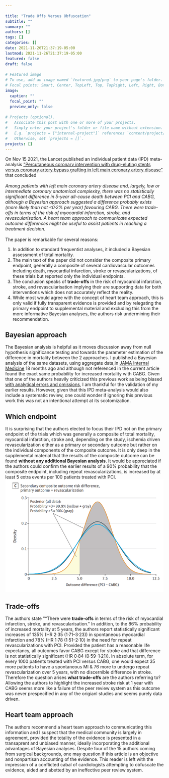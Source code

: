 ```yaml
---

title: "Trade Offs Versus Obfuscation"
subtitle: ""
summary: ""
authors: []
tags: []
categories: []
date: 2021-11-26T21:37:19-05:00
lastmod: 2021-11-26T21:37:19-05:00
featured: false
draft: false

# Featured image
# To use, add an image named `featured.jpg/png` to your page's folder.
# Focal points: Smart, Center, TopLeft, Top, TopRight, Left, Right, BottomLeft, Bottom, BottomRight.
image:
  caption: ""
  focal_point: ""
  preview_only: false

# Projects (optional).
#   Associate this post with one or more of your projects.
#   Simply enter your project's folder or file name without extension.
#   E.g. `projects = ["internal-project"]` references `content/project/deep-learning/index.md`.
#   Otherwise, set `projects = []`.
projects: []
---
```



On Nov 15 2021, the Lancet published an individual patient data (IPD) meta-analysis ["Percutaneous coronary intervention with drug-eluting stents versus coronary artery bypass grafting in left main coronary artery disease"](https://www.thelancet.com/journals/lancet/article/PIIS0140-6736(21)02334-5/fulltext) that concluded\
<br> *Among patients with left main coronary artery disease and, largely, low or intermediate coronary anatomical complexity, there was no statistically significant difference in 5-year all-cause death between PCI and CABG, although a Bayesian approach suggested a difference probably exists (more likely than not \<0·2% per year) favouring CABG. There were trade-offs in terms of the risk of myocardial infarction, stroke, and revascularisation. A heart team approach to communicate expected outcome differences might be useful to assist patients in reaching a treatment decision.* <br> <br> The paper is remarkable for several reasons:    
1. In addition to standard frequentist analyses, it included a Bayesian assessment of total mortality.     
2. The main text of the paper did not consider the composite primary endpoint, generally a composite of several cardiovascular outcomes including death, myocardial infarction, stroke or revascularizations, of these trials but reported only the individual endpoints.    
3. The conclusion speaks of **trade-offs** in the risk of myocardial infarction, stroke, and revascularisation implying their are supporting data for both interventions which does not accurately reflect the reality.   
4. While most would agree with the concept of heart team approach, this is only valid if fully transparent evidence is provided and by relegating the primary endpoint to supplemental material and excluding this from the more informative Bayesian analyses, the authors risk undermining their recommendation.

## Bayesian approach

The Bayesian analysis is helpful as it moves discussion away from null hypothesis significance testing and towards the parameter estimation of the difference in mortality between the 2 approaches. I published a Bayesian analysis of the same datasets, using aggregate data,in [JAMA Internal Medicine](https://jamanetwork.com/journals/jamainternalmedicine/fullarticle/2766594) 18 months ago and although not referenced in the current article found the exact same probability for increased mortality with CABG. Given that one of the authors heavily criticized this previous work as being biased [with analytical errors and omissions](https://www.tctmd.com/news/new-excel-analysis-reignites-debate-over-pci-left-main-cad), I am thankful for the validation of my earlier results. However, given that this IPD meta-analysis would also include a systematic review, one could wonder if ignoring this previous work this was not an intentional attempt at its scotomization.      

## Which endpoint

It is surprising that the authors elected to focus their IPD not on the primary endpoint of the trials which was generally a composite of total mortality, myocardial infarction, stroke and, depending on the study, ischemia driven revascularization either as a primary or secondary outcome but rather on the individual components of the composite outcome. It is only deep in the supplemental material that the results of the composite outcome can be found **without any additional Bayesian analysis**. It would be appreciated if the authors could confirm the earlier results of a 90% probability that the composite endpoint, including repeat revascularizations, is increased by at least 5 extra events per 100 patients treated with PCI.\
![](composite.png)     



## Trade-offs

The authors state "“There were **trade-offs** in terms of the risk of myocardial infarction, stroke, and revascularisation." In addition, to the 86% probability of increased mortality at 5 years, the authors report statistically significant increases of 135% (HR 2·35 (1·71–3·23)) in spontaneous myocardial infarction and 78% (HR 1·78 (1·51–2·10) in the need for repeat revascularizations with PCI. Provided the patient has a reasonable life expectancy, all outcomes favor CABG except for stroke and that difference is not statistically significant (HR 0·84 (0·59–1·21)). In absolute term, for every 1000 patients treated with PCI versus CABG, one would expect 35 more patients to have a spontaneous MI & 76 more to undergo repeat revascularization over 5 years, with no discernible difference in stroke. Therefore the question arises **what trade-offs** are the authors referring to? Allowing the authors to highlight the increased stroke risk at 1 year with CABG seems more like a failure of the peer review system as this outcome was never prespecified in any of the origianl studies and seems purely data driven.    

## Heart team approach   

The authors recommend a heart team approach to communicating this information and I suspect that the medical community is largely in agreement, provided the totality of the evidence is presented in a transaprent and unbiased manner, ideally incorporating the additional advantages of Bayesian analyses. Despite  four of the 15 authors coming from surgical backgrounds, one may question if this article is an objective and nonpartisan accounting of the evidence. This reader is left with the impression of a conflicted cabal of cardiologists attempting to obfuscate the evidence, aided and abetted by an ineffective peer review system.


